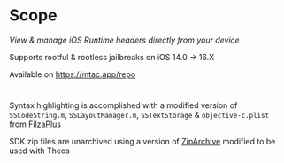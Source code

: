 # Scope

*View & manage iOS Runtime headers directly from your device*

Supports rootful & rootless jailbreaks on iOS 14.0 -> 16.X 

Available on https://mtac.app/repo
#

Syntax highlighting is accomplished with a modified version of ```SSCodeString.m```, ```SSLayoutManager.m```, ```SSTextStorage``` & ```objective-c.plist``` from [FilzaPlus](https://github.com/Skittyblock/FilzaPlus/tree/master)

SDK zip files are unarchived using a version of [ZipArchive](https://github.com/ZipArchive/ZipArchive) modified to be used with Theos
